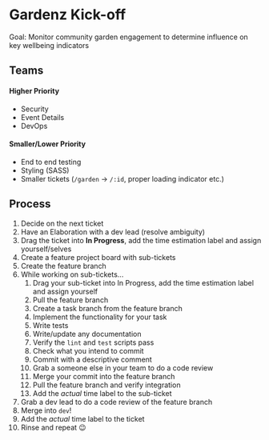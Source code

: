 # Gardenz Kick-off

Goal: Monitor community garden engagement to determine influence on key wellbeing indicators

## Teams

#### Higher Priority
- Security
- Event Details
- DevOps

#### Smaller/Lower Priority
- End to end testing
- Styling (SASS)
- Smaller tickets (`/garden` -> `/:id`, proper loading indicator etc.)


## Process

1. Decide on the next ticket
1. Have an Elaboration with a dev lead (resolve ambiguity)
1. Drag the ticket into **In Progress**, add the time estimation label and assign yourself/selves
1. Create a feature project board with sub-tickets
1. Create the feature branch
1. While working on sub-tickets...
    1. Drag your sub-ticket into In Progress, add the time estimation label and assign yourself
    1. Pull the feature branch
    1. Create a task branch from the feature branch
    1. Implement the functionality for your task
    1. Write tests
    1. Write/update any documentation
    1. Verify the `lint` and `test` scripts pass
    1. Check what you intend to commit
    1. Commit with a descriptive comment
    1. Grab a someone else in your team to do a code review
    1. Merge your commit into the feature branch
    1. Pull the feature branch and verify integration
    1. Add the _actual_ time label to the sub-ticket
1. Grab a dev lead to do a code review of the feature branch
1. Merge into `dev`!
1. Add the _actual_ time label to the ticket
1. Rinse and repeat :wink:
